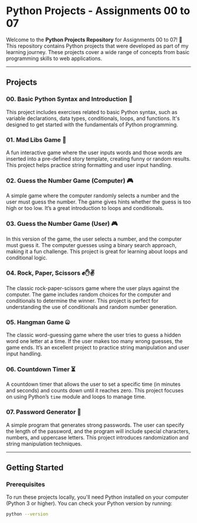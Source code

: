 # Python Projects - Assignments 00 to 07

Welcome to the **Python Projects Repository** for Assignments 00 to 07! 🐍 This repository contains Python projects that were developed as part of my learning journey. These projects cover a wide range of concepts from basic programming skills to web applications.

---

## Projects

### 00. **Basic Python Syntax and Introduction** 📝
This project includes exercises related to basic Python syntax, such as variable declarations, data types, conditionals, loops, and functions. It's designed to get started with the fundamentals of Python programming.

### 01. **Mad Libs Game** 🎉
A fun interactive game where the user inputs words and those words are inserted into a pre-defined story template, creating funny or random results. This project helps practice string formatting and user input handling.

### 02. **Guess the Number Game (Computer)** 🎮
A simple game where the computer randomly selects a number and the user must guess the number. The game gives hints whether the guess is too high or too low. It’s a great introduction to loops and conditionals.

### 03. **Guess the Number Game (User)** 🎮
In this version of the game, the user selects a number, and the computer must guess it. The computer guesses using a binary search approach, making it a fun challenge. This project is great for learning about loops and conditional logic.

### 04. **Rock, Paper, Scissors** ✊✋✌️
The classic rock-paper-scissors game where the user plays against the computer. The game includes random choices for the computer and conditionals to determine the winner. This project is perfect for understanding the use of conditionals and random number generation.

### 05. **Hangman Game** 🤐
The classic word-guessing game where the user tries to guess a hidden word one letter at a time. If the user makes too many wrong guesses, the game ends. It’s an excellent project to practice string manipulation and user input handling.

### 06. **Countdown Timer** ⏳
A countdown timer that allows the user to set a specific time (in minutes and seconds) and counts down until it reaches zero. This project focuses on using Python’s `time` module and loops to manage time.

### 07. **Password Generator** 🔑
A simple program that generates strong passwords. The user can specify the length of the password, and the program will include special characters, numbers, and uppercase letters. This project introduces randomization and string manipulation techniques.

---

## Getting Started

### Prerequisites
To run these projects locally, you'll need Python installed on your computer (Python 3 or higher). You can check your Python version by running:

```bash
python --version
